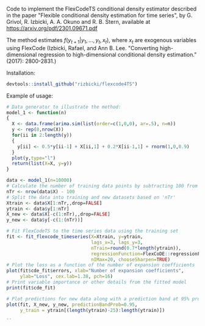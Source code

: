 Code to implement the FlexCodeTS conditional density estimator described in the paper "Flexible conditional density estimation for time series", by G. Grivol, R. Izbicki, A. A. Okuno and R. B. Stern, available at https://arxiv.org/pdf/2301.09671.pdf

The method estimates $f(y_{t+1}|y_1,\ldots,y_t,x_t)$, where $x_t$ are exogenous variables using FlexCode (Izbicki, Rafael, and Ann B. Lee. "Converting high-dimensional regression to high-dimensional conditional density estimation." (2017): 2800-2831.)

Installation:

```r
devtools::install_github("rizbicki/flexcode4TS")
```

Example of usage:

```r
# Data generator to illustrate the method:
model_1 <- function(n)
{
  X <- data.frame(arima.sim(list(order=c(1,0,0), ar=.5), n=n))
  y <- rep(0,nrow(X))
  for(ii in 2:length(y))
  {
    y[ii] <- 0.5*y[ii-1] + X[ii,1] + 0.2*X[ii-1,1] + rnorm(1,0,0.9)
  }
  plot(y,type="l")
  return(list(X=X, y=y))
}

data <- model_1(n=10000)
# Calculate the number of training data points by subtracting 100 from the number of rows in 'X'
nTr <- nrow(data$X) - 100
# Split the data into training and new datasets based on 'nTr'
Xtrain <- data$X[1:nTr,,drop=FALSE]
ytrain <- data$y[1:nTr]
X_new <- data$X[-c(1:nTr),,drop=FALSE]
y_new <- data$y[-c(1:(nTr))]

# Fit FlexCodeTS to the time series data using the training set
fit <- fit_flexcode_timeseries(X=Xtrain, y=ytrain,
                               lags_x=3, lags_y=3,
                               nTrain=round(0.7*length(ytrain)),
                               regressionFunction=FlexCoDE::regressionFunction.XGBoost,
                               nIMax=20, chooseSharpen=TRUE)
# Plot the loss as a function of the number of expansion coefficients
plot(fit$cde_fit$errors, xlab="Number of expansion coefficients",
     ylab="Loss", cex.lab=1.38, pch=16)
# Print variable importance or other details from the fitted model
print(fit$cde_fit)

# Plot predictions for new data along with a prediction band at 95% probability
plot(fit, X_new, y_new, predictionBandProb=0.95,
     y_train = ytrain[(length(ytrain)-25):length(ytrain)])

``
